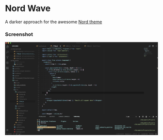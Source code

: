 # Nord Wave

A darker approach for the awesome [Nord theme](https://github.com/arcticicestudio/nord-visual-studio-code)

### Screenshot

![screenshot](assets/demo.png)
